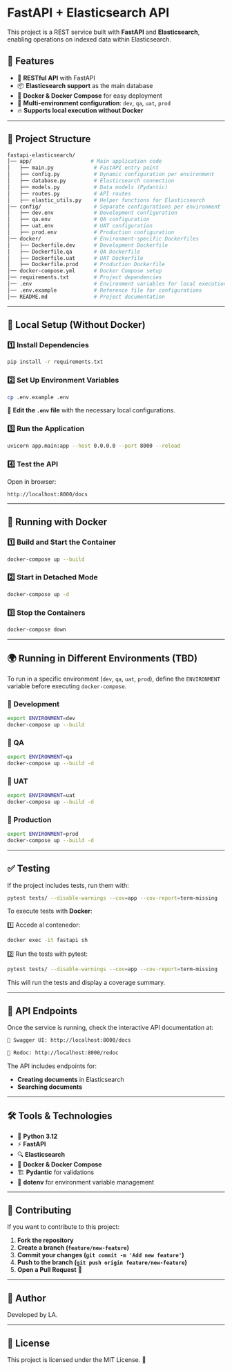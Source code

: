 # FastAPI + Elasticsearch API

This project is a REST service built with **FastAPI** and **Elasticsearch**, enabling operations on indexed data within Elasticsearch.

## 🚀 Features
- 📡 **RESTful API** with FastAPI
- 📦 **Elasticsearch support** as the main database
- 🐳 **Docker & Docker Compose** for easy deployment
- 🔄 **Multi-environment configuration**: `dev`, `qa`, `uat`, `prod`
- 🔥 **Supports local execution without Docker**

---

## 📂 Project Structure

```bash
fastapi-elasticsearch/
│── app/                   # Main application code
│   ├── main.py             # FastAPI entry point
│   ├── config.py           # Dynamic configuration per environment
│   ├── database.py         # Elasticsearch connection
│   ├── models.py           # Data models (Pydantic)
│   ├── routes.py           # API routes
│   ├── elastic_utils.py    # Helper functions for Elasticsearch
│── config/                 # Separate configurations per environment
│   ├── dev.env             # Development configuration
│   ├── qa.env              # QA configuration
│   ├── uat.env             # UAT configuration
│   ├── prod.env            # Production configuration
│── docker/                 # Environment-specific Dockerfiles
│   ├── Dockerfile.dev      # Development Dockerfile
│   ├── Dockerfile.qa       # QA Dockerfile
│   ├── Dockerfile.uat      # UAT Dockerfile
│   ├── Dockerfile.prod     # Production Dockerfile
│── docker-compose.yml      # Docker Compose setup
│── requirements.txt        # Project dependencies
│── .env                    # Environment variables for local execution
│── .env.example            # Reference file for configurations
│── README.md               # Project documentation
```

---

## 🔧 **Local Setup (Without Docker)**

### 1️⃣ **Install Dependencies**
```bash
pip install -r requirements.txt
```

### 2️⃣ **Set Up Environment Variables**
```bash
cp .env.example .env
```
🔹 **Edit the `.env` file** with the necessary local configurations.

### 3️⃣ **Run the Application**
```bash
uvicorn app.main:app --host 0.0.0.0 --port 8000 --reload
```

### 4️⃣ **Test the API**
Open in browser:
```
http://localhost:8000/docs
```

---

## 🐳 **Running with Docker**

### **1️⃣ Build and Start the Container**
```bash
docker-compose up --build
```

### **2️⃣ Start in Detached Mode**
```bash
docker-compose up -d
```

### **3️⃣ Stop the Containers**
```bash
docker-compose down
```

---

## 🌍 **Running in Different Environments (TBD)**

To run in a specific environment (`dev`, `qa`, `uat`, `prod`), define the `ENVIRONMENT` variable before executing `docker-compose`.

### **🔹 Development**
```bash
export ENVIRONMENT=dev
docker-compose up --build
```

### **🔹 QA**
```bash
export ENVIRONMENT=qa
docker-compose up --build -d
```

### **🔹 UAT**
```bash
export ENVIRONMENT=uat
docker-compose up --build -d
```

### **🔹 Production**
```bash
export ENVIRONMENT=prod
docker-compose up --build -d
```

---

## ✅ **Testing**
If the project includes tests, run them with:
```bash
pytest tests/ --disable-warnings --cov=app --cov-report=term-missing
```

To execute tests with **Docker**:

1️⃣ Accede al contenedor:
```bash
docker exec -it fastapi sh
```
2️⃣ Run the tests with pytest:
```bash
pytest tests/ --disable-warnings --cov=app --cov-report=term-missing
```
This will run the tests and display a coverage summary.

---

## 📜 **API Endpoints**
Once the service is running, check the interactive API documentation at:
```bash
📜 Swagger UI: http://localhost:8000/docs
```

```bash
📜 Redoc: http://localhost:8000/redoc
```

The API includes endpoints for:
- **Creating documents** in Elasticsearch
- **Searching documents**

---

## 🛠 **Tools & Technologies**
- 🐍 **Python 3.12**
- ⚡ **FastAPI**
- 🔍 **Elasticsearch**
- 🐳 **Docker & Docker Compose**
- 🏗 **Pydantic** for validations
- 🌿 **dotenv** for environment variable management

---

## 📌 **Contributing**
If you want to contribute to this project:
1. **Fork the repository**
2. **Create a branch (`feature/new-feature`)**
3. **Commit your changes (`git commit -m 'Add new feature'`)**
4. **Push to the branch (`git push origin feature/new-feature`)**
5. **Open a Pull Request** 🚀

---

## 🔗 **Author**
Developed by LA.

---

## 📜 **License**
This project is licensed under the MIT License. 📄